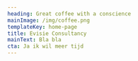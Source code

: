 ```yaml
---
heading: Great coffee with a conscience
mainImage: /img/coffee.png
templateKey: home-page
title: Evisie Consultancy
mainText: Bla bla
cta: Ja ik wil meer tijd
---
```

